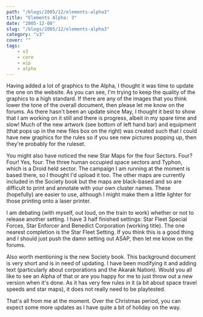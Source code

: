 ```yaml
---
path: "/blogs/2005/12/elements-alpha3"
title: "Elements Alpha: 3"
date: "2005-12-08"
slug: "/blogs/2005/12/elements-alpha3"
category: "v3"
cover: ""
tags:
    - v3
    - core
    - wip
    - alpha
---
```


Having added a lot of graphics to the Alpha, I thought it was time to update the one on the website. As you can see, I'm trying to keep the quality of the graphics to a high standard. If there are any of the images that you think lower the tone of the overall document, then please let me know on the forums. As there hasn't been an update since May, I thought it best to show that I am working on it still and there is progress, albeit in my spare time and slow! Much of the new artwork (see bottom of left hand bar) and equipment (that pops up in the new files box on the right) was created such that I could have new graphics for the rules so if you see new pictures popping up, then they're probably for the ruleset.

You might also have noticed the new Star Maps for the four Sectors. Four? Four! Yes, four. The three human occupied space sectors and Typhon, which is a Droid held sector. The campaign I am running at the moment is based there, so I thought I'd upload it too. The other maps are currently included in the Society book but the maps are black-based and so are difficult to print and annotate with your own cluster names. These (hopefully) are easier to use, although I might make them a little lighter for those printing onto a laser printer.

I am debating (with myself, out loud, on the train to work) whether or not to release another setting. I have 3 half finished settings: Star Fleet Special Forces, Star Enforcer and Benedict Corporation (working title). The one nearest completion is the Star Fleet Setting. If you think this is a good thing and I should just push the damn setting out ASAP, then let me know on the forums.

Also worth mentioning is the new Society book. This background document is very short and is in need of updating. I have been modifying it and adding text (particularly about corporations and the Akarak Nation). Would you all like to see an Alpha of that or are you happy for me to just throw out a new version when it's done. As it has very few rules in it (a bit about space travel speeds and star maps), it does not really need to be playtested.

That's all from me at the moment. Over the Christmas period, you can expect some more updates as I have quite a bit of holiday on the way.    